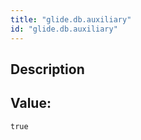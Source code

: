 ```yaml
---
title: "glide.db.auxiliary"
id: "glide.db.auxiliary"
---
```

## Description



## Value: 
```
true
```
